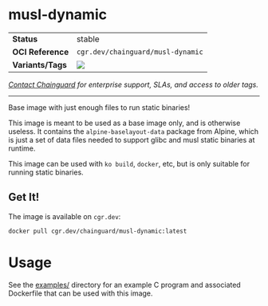 <!--monopod:start-->
# musl-dynamic
| | |
| - | - |
| **Status** | stable |
| **OCI Reference** | `cgr.dev/chainguard/musl-dynamic` |
| **Variants/Tags** | ![](https://storage.googleapis.com/chainguard-images-build-outputs/summary/musl-dynamic.svg) |

*[Contact Chainguard](https://www.chainguard.dev/chainguard-images) for enterprise support, SLAs, and access to older tags.*

---
<!--monopod:end-->

Base image with just enough files to run static binaries!

This image is meant to be used as a base image only, and is otherwise useless. It contains the `alpine-baselayout-data` package from Alpine, which is just a set of data files needed to support glibc and musl static binaries at runtime.

This image can be used with `ko build`, `docker`, etc, but is only suitable for running static binaries.

## Get It!

The image is available on `cgr.dev`:

```
docker pull cgr.dev/chainguard/musl-dynamic:latest
```
# Usage

See the [examples/](https://github.com/chainguard-images/images/tree/main/images/musl-dynamic/examples) directory for
an example C program and associated Dockerfile
that can be used with this image.
